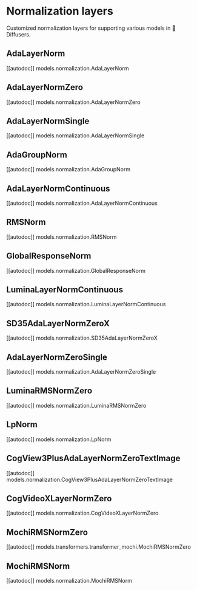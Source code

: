 <!--Copyright 2025 The HuggingFace Team. All rights reserved.

Licensed under the Apache License, Version 2.0 (the "License"); you may not use this file except in compliance with
the License. You may obtain a copy of the License at

http://www.apache.org/licenses/LICENSE-2.0

Unless required by applicable law or agreed to in writing, software distributed under the License is distributed on
an "AS IS" BASIS, WITHOUT WARRANTIES OR CONDITIONS OF ANY KIND, either express or implied. See the License for the
specific language governing permissions and limitations under the License.
-->

# Normalization layers

Customized normalization layers for supporting various models in 🤗 Diffusers.

## AdaLayerNorm

[[autodoc]] models.normalization.AdaLayerNorm

## AdaLayerNormZero

[[autodoc]] models.normalization.AdaLayerNormZero

## AdaLayerNormSingle

[[autodoc]] models.normalization.AdaLayerNormSingle

## AdaGroupNorm

[[autodoc]] models.normalization.AdaGroupNorm

## AdaLayerNormContinuous

[[autodoc]] models.normalization.AdaLayerNormContinuous

## RMSNorm

[[autodoc]] models.normalization.RMSNorm

## GlobalResponseNorm

[[autodoc]] models.normalization.GlobalResponseNorm


## LuminaLayerNormContinuous
[[autodoc]] models.normalization.LuminaLayerNormContinuous

## SD35AdaLayerNormZeroX
[[autodoc]] models.normalization.SD35AdaLayerNormZeroX

## AdaLayerNormZeroSingle
[[autodoc]] models.normalization.AdaLayerNormZeroSingle

## LuminaRMSNormZero
[[autodoc]] models.normalization.LuminaRMSNormZero

## LpNorm
[[autodoc]] models.normalization.LpNorm

## CogView3PlusAdaLayerNormZeroTextImage
[[autodoc]] models.normalization.CogView3PlusAdaLayerNormZeroTextImage

## CogVideoXLayerNormZero
[[autodoc]] models.normalization.CogVideoXLayerNormZero

## MochiRMSNormZero
[[autodoc]] models.transformers.transformer_mochi.MochiRMSNormZero

## MochiRMSNorm
[[autodoc]] models.normalization.MochiRMSNorm